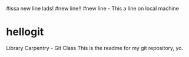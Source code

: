 #issa new line lads!
#new line!! 
#new line - This a line on local machine 
# hellogit
Library Carpentry - Git Class
This is the readme for my git repository, yo.
